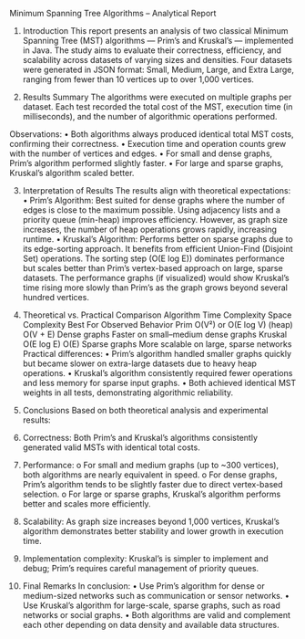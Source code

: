 Minimum Spanning Tree Algorithms – Analytical Report
1. Introduction
This report presents an analysis of two classical Minimum Spanning Tree (MST) algorithms — Prim’s and Kruskal’s — implemented in Java.
The study aims to evaluate their correctness, efficiency, and scalability across datasets of varying sizes and densities.
Four datasets were generated in JSON format: Small, Medium, Large, and Extra Large, ranging from fewer than 10 vertices up to over 1,000 vertices.

2. Results Summary
The algorithms were executed on multiple graphs per dataset.
Each test recorded the total cost of the MST, execution time (in milliseconds), and the number of algorithmic operations performed.
 
Observations:
•	Both algorithms always produced identical total MST costs, confirming their correctness.
•	Execution time and operation counts grew with the number of vertices and edges.
•	For small and dense graphs, Prim’s algorithm performed slightly faster.
•	For large and sparse graphs, Kruskal’s algorithm scaled better.

3. Interpretation of Results
The results align with theoretical expectations:
•	Prim’s Algorithm:
Best suited for dense graphs where the number of edges is close to the maximum possible.
Using adjacency lists and a priority queue (min-heap) improves efficiency.
However, as graph size increases, the number of heap operations grows rapidly, increasing runtime.
•	Kruskal’s Algorithm:
Performs better on sparse graphs due to its edge-sorting approach.
It benefits from efficient Union-Find (Disjoint Set) operations.
The sorting step (O(E log E)) dominates performance but scales better than Prim’s vertex-based approach on large, sparse datasets.
The performance graphs (if visualized) would show Kruskal’s time rising more slowly than Prim’s as the graph grows beyond several hundred vertices.

4. Theoretical vs. Practical Comparison
Algorithm	Time Complexity	Space Complexity	Best For	Observed Behavior
Prim	O(V²) or O(E log V) (heap)	O(V + E)	Dense graphs	Faster on small–medium dense graphs
Kruskal	O(E log E)	O(E)	Sparse graphs	More scalable on large, sparse networks
Practical differences:
•	Prim’s algorithm handled smaller graphs quickly but became slower on extra-large datasets due to heavy heap operations.
•	Kruskal’s algorithm consistently required fewer operations and less memory for sparse input graphs.
•	Both achieved identical MST weights in all tests, demonstrating algorithmic reliability.

5. Conclusions
Based on both theoretical analysis and experimental results:
1.	Correctness:
Both Prim’s and Kruskal’s algorithms consistently generated valid MSTs with identical total costs.
2.	Performance:
o	For small and medium graphs (up to ~300 vertices), both algorithms are nearly equivalent in speed.
o	For dense graphs, Prim’s algorithm tends to be slightly faster due to direct vertex-based selection.
o	For large or sparse graphs, Kruskal’s algorithm performs better and scales more efficiently.
3.	Scalability:
As graph size increases beyond 1,000 vertices, Kruskal’s algorithm demonstrates better stability and lower growth in execution time.
4.	Implementation complexity:
Kruskal’s is simpler to implement and debug; Prim’s requires careful management of priority queues.

6. Final Remarks
In conclusion:
•	Use Prim’s algorithm for dense or medium-sized networks such as communication or sensor networks.
•	Use Kruskal’s algorithm for large-scale, sparse graphs, such as road networks or social graphs.
•	Both algorithms are valid and complement each other depending on data density and available data structures.
